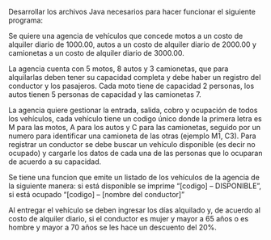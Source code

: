 Desarrollar los archivos Java necesarios para hacer funcionar el siguiente programa:

Se quiere una agencia de vehículos que concede motos a un costo de alquiler diario de 1000.00, autos a un costo de alquiler diario de 2000.00 y camionetas a un costo de alquiler diario de 3000.00.

La agencia cuenta con 5 motos, 8 autos y 3 camionetas, que para alquilarlas deben tener su capacidad completa y debe haber un registro del conductor y los pasajeros. Cada moto tiene de capacidad 2 personas, los autos tienen 5 personas de capacidad y las camionetas 7.

La agencia quiere gestionar la entrada, salida, cobro y ocupación de todos los vehículos, cada vehículo tiene un codigo único donde la primera letra es M para las motos, A para los autos y C para las camionetas, seguido por un numero para identificar una camioneta de las otras (ejemplo M1, C3). Para registrar un conductor se debe buscar un vehículo disponible (es decir no ocupado) y cargarle los datos de cada una de las personas que lo ocuparan de acuerdo a su capacidad.

Se tiene una funcion que emite un listado de los vehículos de la agencia de la siguiente manera: si está disponible se imprime “[codigo] – DISPONIBLE”, si está ocupado “[codigo] – [nombre del conductor]”

Al entregar el vehículo se deben ingresar los días alquilado y, de acuerdo al costo de alquiler diario, si el conductor es mujer y mayor a 65 años o es hombre y mayor a 70 años se les hace un descuento del 20%.
